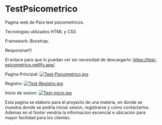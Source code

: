 # TestPsicometrico

Pagina web de Para test psicometricos. 

Tecnologias utilizados HTML y CSS

Framework: Boostrap.

Responsive!!!

El enlace para que lo puedan ver sin necesidad de descargarlo: https://test-psicometrico.netlify.app/

Pagina Principal:
[![Test-Psicometrico.jpg](https://i.postimg.cc/pL5Wn2L8/Test-Psicometrico.jpg)](https://postimg.cc/4YZkDRtN)

Registro:
[![Test-Registro.jpg](https://i.postimg.cc/15hhYpmg/Test-Registro.jpg)](https://postimg.cc/NL4zK2rY)

Inicio de sesion:
[![Test-inicio.jpg](https://i.postimg.cc/hGGH7srY/Test-inicio.jpg)](https://postimg.cc/75pBFgj1)

Esta pagina se elaboro para el proyecto de una materia, en donde se muestra donde se podria iniciar  sesion, registrarse y como contactarlos.
Ademas en el footer vendria la informacion escencial e ubicacion para mayor facilidad para los clientes.
